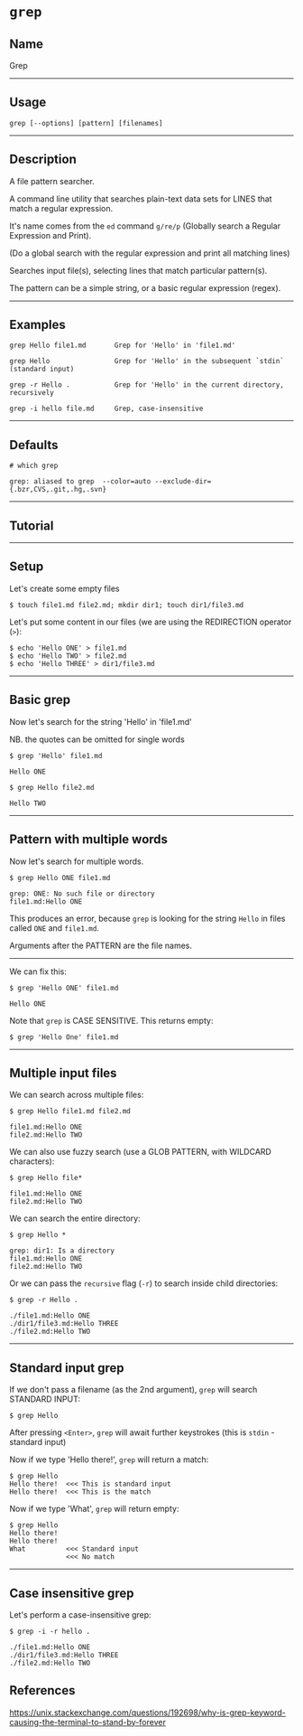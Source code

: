 # `grep`

## Name
Grep

----
## Usage

```
grep [--options] [pattern] [filenames]
```


----
## Description
A file pattern searcher.

A command line utility that searches plain-text data sets for LINES that match a regular expression.

It's name comes from the `ed` command `g/re/p` (Globally search a Regular Expression and Print).

(Do a global search with the regular expression and print all matching lines)

Searches input file(s), selecting lines that match particular pattern(s).

The pattern can be a simple string, or a basic regular expression (regex).

----
## Examples
```
grep Hello file1.md       Grep for 'Hello' in 'file1.md'

grep Hello                Grep for 'Hello' in the subsequent `stdin` (standard input)

grep -r Hello .           Grep for 'Hello' in the current directory, recursively

grep -i hello file.md     Grep, case-insensitive

```

----
## Defaults
```
# which grep

grep: aliased to grep  --color=auto --exclude-dir={.bzr,CVS,.git,.hg,.svn}
```

---
## Tutorial
---
## Setup
Let's create some empty files

```
$ touch file1.md file2.md; mkdir dir1; touch dir1/file3.md
```

Let's put some content in our files (we are using the REDIRECTION operator (`>`):
```
$ echo 'Hello ONE' > file1.md
$ echo 'Hello TWO' > file2.md
$ echo 'Hello THREE' > dir1/file3.md
```

----
## Basic grep
Now let's search for the string 'Hello' in 'file1.md'

NB. the quotes can be omitted for single words

```
$ grep 'Hello' file1.md

Hello ONE
```


```
$ grep Hello file2.md

Hello TWO
```


----
## Pattern with multiple words
Now let's search for multiple words.
```
$ grep Hello ONE file1.md

grep: ONE: No such file or directory
file1.md:Hello ONE
```
This produces an error, because `grep` is looking for the string `Hello`
in files called `ONE` and `file1.md`.

Arguments after the PATTERN are the file names.

---
We can fix this:
```
$ grep 'Hello ONE' file1.md

Hello ONE
```

Note that `grep` is CASE SENSITIVE. This returns empty:
```
$ grep 'Hello One' file1.md

```
---
## Multiple input files

We can search across multiple files:
```
$ grep Hello file1.md file2.md

file1.md:Hello ONE
file2.md:Hello TWO
```

We can also use fuzzy search (use a GLOB PATTERN, with WILDCARD characters):
```
$ grep Hello file*

file1.md:Hello ONE
file2.md:Hello TWO
```

We can search the entire directory:
```
$ grep Hello *

grep: dir1: Is a directory
file1.md:Hello ONE
file2.md:Hello TWO
```

Or we can pass the `recursive` flag (`-r`) to search inside child directories:
```
$ grep -r Hello .

./file1.md:Hello ONE
./dir1/file3.md:Hello THREE
./file2.md:Hello TWO
```

----
## Standard input grep
If we don't pass a filename (as the 2nd argument), `grep` will search STANDARD INPUT:
```
$ grep Hello

```


After pressing `<Enter>`, `grep` will await further keystrokes (this is `stdin` - standard input)

Now if we type 'Hello there!', `grep` will return a match:
```
$ grep Hello
Hello there!  <<< This is standard input
Hello there!  <<< This is the match
```

Now if we type 'What', `grep` will return empty:
```
$ grep Hello
Hello there!
Hello there!
What          <<< Standard input
              <<< No match

```

---
## Case insensitive grep
Let's perform a case-insensitive grep:
```
$ grep -i -r hello .

./file1.md:Hello ONE
./dir1/file3.md:Hello THREE
./file2.md:Hello TWO
```


## References
https://unix.stackexchange.com/questions/192698/why-is-grep-keyword-causing-the-terminal-to-stand-by-forever
